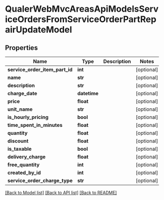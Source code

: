# QualerWebMvcAreasApiModelsServiceOrdersFromServiceOrderPartRepairUpdateModel

## Properties
Name | Type | Description | Notes
------------ | ------------- | ------------- | -------------
**service_order_item_part_id** | **int** |  | [optional] 
**name** | **str** |  | [optional] 
**description** | **str** |  | [optional] 
**charge_date** | **datetime** |  | [optional] 
**price** | **float** |  | [optional] 
**unit_name** | **str** |  | [optional] 
**is_hourly_pricing** | **bool** |  | [optional] 
**time_spent_in_minutes** | **float** |  | [optional] 
**quantity** | **float** |  | [optional] 
**discount** | **float** |  | [optional] 
**is_taxable** | **bool** |  | [optional] 
**delivery_charge** | **float** |  | [optional] 
**free_quantity** | **int** |  | [optional] 
**created_by_id** | **int** |  | [optional] 
**service_order_charge_type** | **str** |  | [optional] 

[[Back to Model list]](../README.md#documentation-for-models) [[Back to API list]](../README.md#documentation-for-api-endpoints) [[Back to README]](../README.md)


